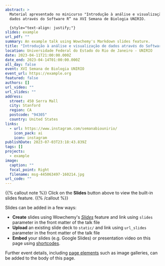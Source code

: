 ```yaml
---
abstract: >
  Material apresentado no minicurso "Introdução à análise e visualização de
  dados através do Software R” na XVI Semana de Biologia UNIRIO.

  {style="text-align: justify;"}
slides: example
url_pdf: ""
summary: An example talk using Wowchemy's Markdown slides feature.
title: "Introdução à análise e visualização de dados através do Software R "
location: Universidade Federal do Estado do Rio de Janeiro - UNIRIO
date: 2023-04-11T21:00:00.000Z
date_end: 2023-04-14T01:00:00.000Z
all_day: false
event: XVI Semana de Biologia UNIRIO
event_url: https://example.org
featured: false
authors: []
url_video: ""
url_slides: ""
address:
  street: 450 Serra Mall
  city: Stanford
  region: CA
  postcode: "94305"
  country: United States
links:
  - url: https://www.instagram.com/semanabiounirio/
    icon_pack: ai
    icon: instagram
publishDate: 2023-07-03T23:18:43.839Z
tags: []
projects:
  - example
image:
  caption: ""
  focal_point: Right
  filename: msg-445063497-160214.jpg
url_code: ""
---
```


{{% callout note %}}
Click on the **Slides** button above to view the built-in slides feature.
{{% /callout %}}

Slides can be added in a few ways:

- **Create** slides using Wowchemy's [_Slides_](https://wowchemy.com/docs/managing-content/#create-slides) feature and link using `slides` parameter in the front matter of the talk file
- **Upload** an existing slide deck to `static/` and link using `url_slides` parameter in the front matter of the talk file
- **Embed** your slides (e.g. Google Slides) or presentation video on this page using [shortcodes](https://wowchemy.com/docs/writing-markdown-latex/).

Further event details, including [page elements](https://wowchemy.com/docs/writing-markdown-latex/) such as image galleries, can be added to the body of this page.
